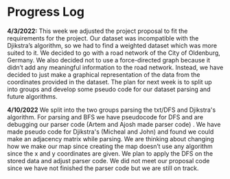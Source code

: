 # Progress Log

**4/3/2022:**
This week we adjusted the project proposal to fit the requirements for the project. Our dataset was incompatible with the Djikstra’s algorithm, so we had to find a weighted dataset which was more suited to it. We decided to go with a road network of the City of Oldenburg, Germany. We also decided not to use a force-directed graph because it didn’t add any meaningful information to the road network. Instead, we have decided to just make a graphical representation of the data from the coordinates provided in the dataset. The plan for next week is to split up into groups and develop some pseudo code for our dataset parsing and future algorithms.

**4/10/2022**
We split into the two groups parsing the txt/DFS and Djikstra's algorithm. For parsing and BFS we have pseudocode for DFS and are debugging our parser code (Artem and Ajosh made parser code) . We have made pseudo code for Djikstra's (Micheal and John) and found we could make an adjacency matrix while parsing. We are thinking about changing how we make our map since creating the map doesn’t use any algorithm since the x and y coordinates are given. We plan to apply the DFS on the stored data and adjust parser code. We did not meet our proposal code since we have not finished the parser code but we are still on track. 

